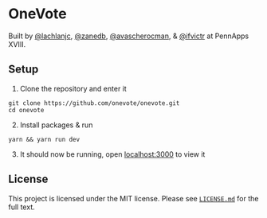 # OneVote

Built by [@lachlanjc](https://github.com/lachlanjc), [@zanedb](https://github.com/zanedb), [@avascherocman](https://github.com/avascherocman), & [@ifvictr](https://github.com/ifvictr) at PennApps XVIII.

## Setup

1. Clone the repository and enter it

```
git clone https://github.com/onevote/onevote.git
cd onevote
```

2. Install packages & run

```
yarn && yarn run dev
```

3. It should now be running, open [localhost:3000](http://localhost:3000) to view it

## License

This project is licensed under the MIT license. Please see [`LICENSE.md`](LICENSE.md) for the full text.
